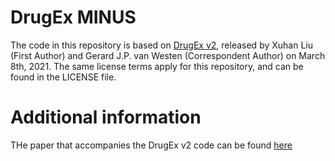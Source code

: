 # DrugEx MINUS
The code in this repository is based on [DrugEx v2](https://github.com/XuhanLiu/DrugEx), released by Xuhan Liu (First Author) and Gerard J.P. van Westen (Correspondent Author) on March 8th, 2021. The same license terms apply for this repository, and can be found in the LICENSE file.

# Additional information
THe paper that accompanies the DrugEx v2 code can be found [here](https://chemrxiv.org/engage/chemrxiv/article-details/60c75834469df47f67f455b9)
